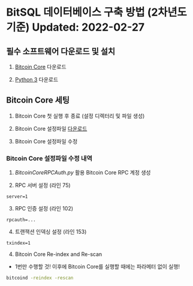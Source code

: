 # BitSQL 데이터베이스 구축 방법 (2차년도 기준) Updated: 2022-02-27

## 필수 소프트웨어 다운로드 및 설치

1. [Bitcoin Core](https://bitcoin.org/en/download) 다운로드

2. [Python 3](https://www.python.org/downloads/) 다운로드

## Bitcoin Core 세팅

1. Bitcoin Core 첫 실행 후 종료 (설정 디렉터리 및 파일 생성)

2. Bitcoin Core 설정파일 [다운로드](https://github.com/bitcoin/bitcoin/blob/master/share/examples/bitcoin.conf)

3. Bitcoin Core 설정파일 수정

### Bitcoin Core 설정파일 수정 내역

  1. _BitcoinCoreRPCAuth.py_ 활용 Bitcoin Core RPC 계정 생성

  2. RPC 서버 설정 (라인 75)

  ```
  server=1
  ```

  3. RPC 인증 설정 (라인 102)

  ```
  rpcauth=...
  ```

  4. 트랜잭션 인덱싱 설정 (라인 153)

  ```
  txindex=1
  ```

4. Bitcoin Core Re-index and Re-scan

- 1번만 수행할 것! 이후에 Bitcoin Core를 실행할 때에는 파라메터 없이 실행!

```bash
bitcoind -reindex -rescan
```
